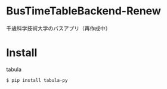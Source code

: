# BusTimeTableBackend-Renew
千歳科学技術大学のバスアプリ（再作成中）
# Install
tabula
```title:bash
$ pip install tabula-py
```
